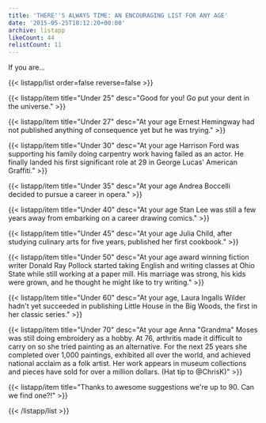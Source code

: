 ```yaml
---
title: 'THERE''S ALWAYS TIME: AN ENCOURAGING LIST FOR ANY AGE'
date: '2015-05-25T18:12:20+00:00'
archive: listapp
likeCount: 44
relistCount: 11
---
```


If you are...

{{< listapp/list order=false reverse=false >}}

   {{< listapp/item title="Under 25"
      desc="Good for you! Go put your dent in the universe." >}}

   {{< listapp/item title="Under 27"
      desc="At your age Ernest Hemingway had not published anything of consequence yet but he was trying." >}}

   {{< listapp/item title="Under 30"
      desc="At your age Harrison Ford was supporting his family doing carpentry work having failed as an actor. He finally landed his first significant role at 29 in George Lucas' American Graffiti." >}}

   {{< listapp/item title="Under 35"
      desc="At your age Andrea Boccelli decided to pursue a career in opera." >}}

   {{< listapp/item title="Under 40"
      desc="At your age Stan Lee was still a few years away from embarking on a career drawing comics." >}}

   {{< listapp/item title="Under 45"
      desc="At your age Julia Child, after studying culinary arts for five years, published her first cookbook." >}}

   {{< listapp/item title="Under 50"
      desc="At your age award winning fiction writer Donald Ray Pollock started taking English and writing classes at Ohio State while still working at a paper mill. His marriage was strong, his kids were grown, and he thought he might like to try writing." >}}

   {{< listapp/item title="Under 60"
      desc="At your age, Laura Ingalls Wilder hadn't yet succeeded in publishing Little House in the Big Woods, the first in her classic series." >}}

   {{< listapp/item title="Under 70"
      desc="At your age Anna \"Grandma\" Moses was still doing embroidery as a hobby. At 76, arthritis made it difficult to carry on so she tried painting as an alternative. For the next 25 years she completed over 1,000 paintings, exhibited all over the world, and achieved national acclaim as a folk artist. Her work appears in museum collections and pieces have sold for over a million dollars. (Hat tip to @ChrisK)" >}}

   {{< listapp/item title="Thanks to awesome suggestions we're up to 90. Can we find one?!" >}}

{{< /listapp/list >}}
